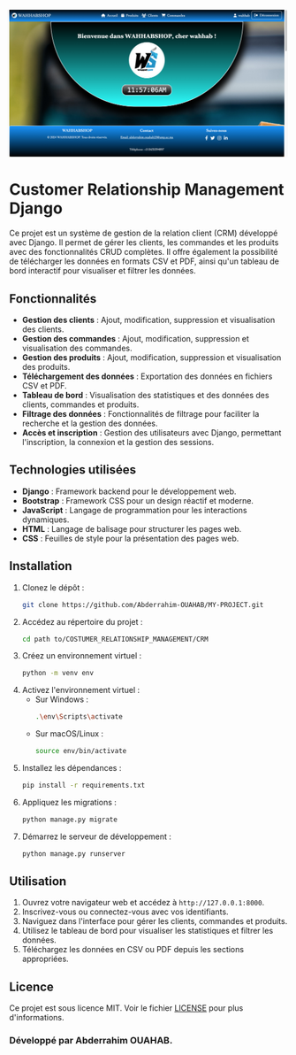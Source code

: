 ![](1.png)

# Customer Relationship Management Django

Ce projet est un système de gestion de la relation client (CRM) développé avec Django. Il permet de gérer les clients, les commandes et les produits avec des fonctionnalités CRUD complètes. Il offre également la possibilité de télécharger les données en formats CSV et PDF, ainsi qu'un tableau de bord interactif pour visualiser et filtrer les données.

## Fonctionnalités

- **Gestion des clients** : Ajout, modification, suppression et visualisation des clients.
- **Gestion des commandes** : Ajout, modification, suppression et visualisation des commandes.
- **Gestion des produits** : Ajout, modification, suppression et visualisation des produits.
- **Téléchargement des données** : Exportation des données en fichiers CSV et PDF.
- **Tableau de bord** : Visualisation des statistiques et des données des clients, commandes et produits.
- **Filtrage des données** : Fonctionnalités de filtrage pour faciliter la recherche et la gestion des données.
- **Accès et inscription** : Gestion des utilisateurs avec Django, permettant l'inscription, la connexion et la gestion des sessions.

## Technologies utilisées

- **Django** : Framework backend pour le développement web.
- **Bootstrap** : Framework CSS pour un design réactif et moderne.
- **JavaScript** : Langage de programmation pour les interactions dynamiques.
- **HTML** : Langage de balisage pour structurer les pages web.
- **CSS** : Feuilles de style pour la présentation des pages web.

## Installation

1. Clonez le dépôt :
    ```sh
    git clone https://github.com/Abderrahim-OUAHAB/MY-PROJECT.git
    ```
2. Accédez au répertoire du projet :
    ```sh
    cd path to/COSTUMER_RELATIONSHIP_MANAGEMENT/CRM
    ```
3. Créez un environnement virtuel :
    ```sh
    python -m venv env
    ```
4. Activez l'environnement virtuel :
    - Sur Windows :
        ```sh
        .\env\Scripts\activate
        ```
    - Sur macOS/Linux :
        ```sh
        source env/bin/activate
        ```
5. Installez les dépendances :
    ```sh
    pip install -r requirements.txt
    ```
6. Appliquez les migrations :
    ```sh
    python manage.py migrate
    ```
7. Démarrez le serveur de développement :
    ```sh
    python manage.py runserver
    ```

## Utilisation

1. Ouvrez votre navigateur web et accédez à `http://127.0.0.1:8000`.
2. Inscrivez-vous ou connectez-vous avec vos identifiants.
3. Naviguez dans l'interface pour gérer les clients, commandes et produits.
4. Utilisez le tableau de bord pour visualiser les statistiques et filtrer les données.
5. Téléchargez les données en CSV ou PDF depuis les sections appropriées.


## Licence

Ce projet est sous licence MIT. Voir le fichier [LICENSE](https://github.com/Abderrahim-OUAHAB/MY-PROJECT/blob/main/LICENSE) pour plus d'informations.


### Développé par  Abderrahim OUAHAB.
